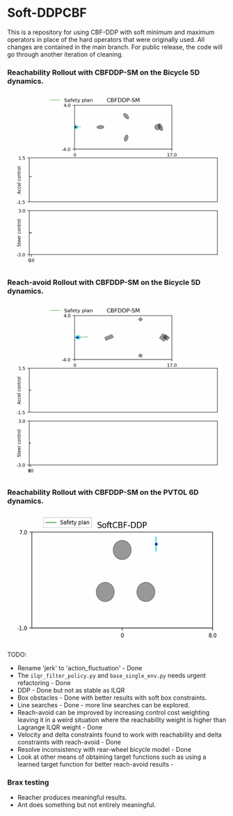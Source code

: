 # Soft-DDPCBF

This is a repository for using CBF-DDP with soft minimum and maximum operators in place of the hard operators that were originally used. All changes are contained in the main branch. For public release, the code will go through another iteration of cleaning.

### Reachability Rollout with CBFDDP-SM on the Bicycle 5D dynamics.
<p align="center">
<img src="./videos/bic5d_reachability_softddpcbf.gif" width="480" height="400" />
</p>

### Reach-avoid Rollout with CBFDDP-SM on the Bicycle 5D dynamics.
<p align="center">
<img src="./videos/bic5d_reachavoid_softddpcbf.gif" width="480" height="400" />
</p>

### Reachability Rollout with CBFDDP-SM on the PVTOL 6D dynamics.
<p align="center">
<img src="./videos/pvtol_softddpcbf.gif" width="480" height="300" />
</p>

TODO:

- Rename 'jerk' to 'action_fluctuation' - Done
- The `ilqr_filter_policy.py` and `base_single_env.py` needs urgent refactoring - Done
- DDP - Done but not as stable as ILQR
- Box obstacles - Done with better results with soft box constraints.
- Line searches - Done -  more line searches can be explored.
- Reach-avoid can be improved by increasing control cost weighting leaving it in a weird situation where the reachability weight is higher than Lagrange ILQR weight - Done
- Velocity and delta constraints found to work with reachability and delta constraints with reach-avoid - Done
- Resolve inconsistency with rear-wheel bicycle model - Done
- Look at other means of obtaining target functions such as using a learned target function for better reach-avoid results - 

### Brax testing

- Reacher produces meaningful results.
- Ant does something but not entirely meaningful.

